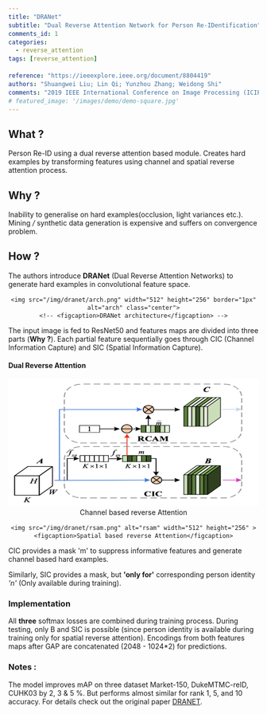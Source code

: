 ```yaml
---
title: "DRANet"
subtitle: "Dual Reverse Attention Network for Person Re-IDentification"
comments_id: 1
categories:
  - reverse_attention
tags: [reverse_attention]

reference: "https://ieeexplore.ieee.org/document/8804419"
authors: "Shuangwei Liu; Lin Qi; Yunzhou Zhang; Weidong Shi"
comments: "2019 IEEE International Conference on Image Processing (ICIP)"
# featured_image: '/images/demo/demo-square.jpg'
---
```


## What ?

Person Re-ID using a dual reverse attention based module. Creates hard examples by transforming features using channel and spatial reverse attention process.

## Why ?

Inability to generalise on hard examples(occlusion, light variances etc.). Mining <i>/</i> synthetic data generation is expensive and suffers on convergence problem.

## How ?

The authors introduce <b>DRANet</b> (Dual Reverse Attention Networks) to generate hard examples in convolutional feature space.

<div align="center" class="img-container">

    <img src="/img/dranet/arch.png" width="512" height="256" border="1px" alt="arch" class="center">
    <!-- <figcaption>DRANet architecture</figcaption> -->
</div>


The input image is fed to ResNet50 and features maps are divided into three parts (<b>Why ?</b>). Each partial feature sequentially goes through CIC (Channel Information Capture) and SIC (Spatial Information Capture).

#### Dual Reverse Attention

<div align="center" class="img-container">
    <img src="/img/dranet/rcam.png" alt="rcam" width="512" height="256" >
    <figcaption>Channel based reverse Attention</figcaption>

    <img src="/img/dranet/rsam.png" alt="rsam" width="512" height="256" >
    <figcaption>Spatial based reverse Attention</figcaption>
</div>

CIC provides a mask 'm' to suppress informative features and generate channel based hard examples.
<!-- The authors use a squeeze function (FCL) to extract descriptive features for each channel and an excitation function to reflect relative importance of each channel (m) . Later they are combined using channel-wise multiplication for informative features.  <b> (B) </b> -->
Similarly, SIC provides a mask, but <b>'only for'</b> corresponding person identity <i>'n'</i> (Only available during training).

### Implementation

All <b>three</b> softmax losses are combined during training process. During testing, only B and SIC is possible (since person identity is available during training only for spatial reverse attention). Encodings from both features maps after GAP are concatenated (2048 - 1024*2) for predictions.

### Notes :

The model improves mAP on three dataset Market-150, DukeMTMC-reID, CUHK03 by 2, 3 & 5 %. But performs almost similar for rank 1, 5, and 10 accuracy.
For details check out the original paper [DRANET](https://ieeexplore.ieee.org/document/8804419).
